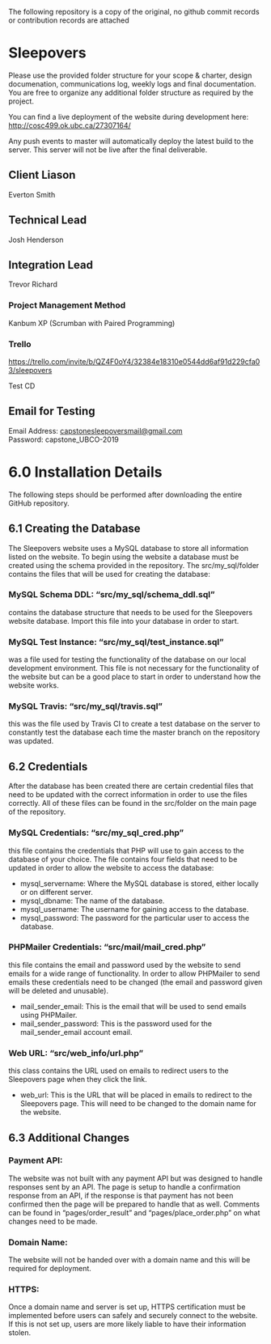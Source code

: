 The following repository is a copy of the original, no github commit records or contribution records are attached

# Sleepovers
Please use the provided folder structure for your scope & charter, design documenation, communications log, weekly logs and final documentation.    You are free to organize any additional folder structure as required by the project.

You can find a live deployment of the website during development here: http://cosc499.ok.ubc.ca/27307164/

Any push events to master will automatically deploy the latest build to the server. This server will not be live after the final deliverable.

## Client Liason
Everton Smith

## Technical Lead
Josh Henderson

## Integration Lead
Trevor Richard

### Project Management Method
Kanbum XP (Scrumban with Paired Programming)

### Trello 
 https://trello.com/invite/b/QZ4F0oY4/32384e18310e0544dd6af91d229cfa03/sleepovers

Test CD

## Email for Testing
Email Address: capstonesleepoversmail@gmail.com  
Password: capstone_UBCO-2019


# 6.0 Installation Details
The following steps should be performed after downloading the entire GitHub repository.

## 6.1 Creating the Database
The Sleepovers website uses a MySQL database to store all information listed on the website. To begin using the website a database must be created using the schema provided in the repository. The src/my_sql/folder contains the files that will be used for creating the database:
### MySQL Schema DDL: “src/my_sql/schema_ddl.sql”
contains the database structure that needs to be used for the Sleepovers website database. Import this file into your database in order to start.
### MySQL Test Instance: “src/my_sql/test_instance.sql”
was a file used for testing the functionality of the database on our local development environment. This file is not necessary for the functionality of the website but can be a good place to start in order to understand how the website works.
### MySQL Travis: “src/my_sql/travis.sql”
this was the file used by Travis CI to create a test database on the server to constantly test the database each time the master branch on the repository was updated.

## 6.2 Credentials
After the database has been created there are certain credential files that need to be updated with the correct information in order to use the files correctly. All of these files can be found in the src/folder on the main page of the repository.

### MySQL Credentials: “src/my_sql_cred.php”
this file contains the credentials that PHP will use to gain access to the database of your choice. The file contains four fields that need to be updated in order to allow the website to access the database:
- mysql_servername: Where the MySQL database is stored, either locally or on different server.
- mysql_dbname: The name of the database.  
- mysql_username: The username for gaining access to the database.
- mysql_password: The password for the particular user to access the database.

### PHPMailer Credentials: “src/mail/mail_cred.php”
this file contains the email and password used by the website to send emails for a wide range of functionality. In order to allow PHPMailer to send emails these credentials need to be changed (the email and password given will be deleted and unusable).
- mail_sender_email: This is the email that will be used to send emails using PHPMailer. 
- mail_sender_password: This is the password used for the mail_sender_email account email. 
### Web URL: “src/web_info/url.php”
this class contains the URL used on emails to redirect users to the Sleepovers page when they click the link.
- web_url: This is the URL that will be placed in emails to redirect to the Sleepovers page. This will need to be changed to the domain name for the website. 

## 6.3 Additional Changes
### Payment API:
The website was not built with any payment API but was designed to handle responses sent by an API. The page is setup to handle a confirmation response from an API, if the response is that payment has not been confirmed then the page will be prepared to handle that as well. Comments can be found in “pages/order_result” and “pages/place_order.php” on what changes need to be made.
### Domain Name:
The website will not be handed over with a domain name and this will be required for deployment. 
### HTTPS:
Once a domain name and server is set up, HTTPS certification must be implemented before users can safely and securely connect to the website. If this is not set up, users are more likely liable to have their information stolen.
